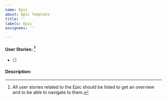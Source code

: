 ```yaml
---
name: Epic
about: Epic Template
title: ''
labels: Epic
assignees: ''

---
```


#### User Stories: [^1]
- [ ] <Link Issue here>

#### Description: 


[^1]: All user stories related to the Epic should be listed to get an overview and to be able to navigate to them.
